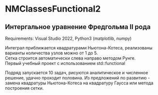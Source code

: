 # NMClassesFunctional2
## Интергальное уравнение Фредгольма II рода  
Requirements: Visual Studio 2022, Python3 (matplotlib, numpy)

Интеграл приближается квадратурами Ньютона-Котеса, реализованы варианты количества узлов можно от 1 до 5.  
Сетка строится автоматически слева направо методом Рунге.  
Первый учебный проект с использованием std::functional  

Подряд запускается 10 задач, рисуются аналитическое и численное решение, удачно проходит половина. Из предложений по развитию - замена квадратуры Ньютона-Котеса на квадратуру Гаусса или метода построения сетки.
